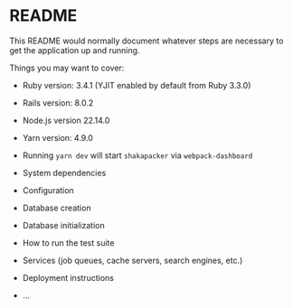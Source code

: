 # README

This README would normally document whatever steps are necessary to get the
application up and running.

Things you may want to cover:

* Ruby version: 3.4.1 (YJIT enabled by default from Ruby 3.3.0)

* Rails version: 8.0.2

* Node.js version 22.14.0

* Yarn version: 4.9.0

* Running `yarn dev` will start `shakapacker` via `webpack-dashboard`

* System dependencies

* Configuration

* Database creation

* Database initialization

* How to run the test suite

* Services (job queues, cache servers, search engines, etc.)

* Deployment instructions

* ...
